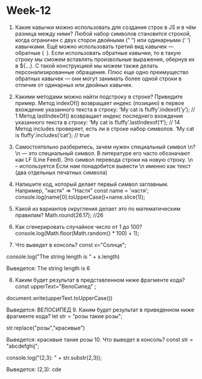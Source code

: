 # Week-12

1. Какие кавычки можно использовать для создания строк в JS и в чём разница между ними?
   Любой набор символов становится строкой, когда ограничен с двух сторон двойными (” “) или одинарными (’ ‘) кавычками. Ещё можно использовать третий вид кавычек — обратные (` `). Если использовать обратные кавычки, то в такую строку мы сможем вставлять произвольные выражения, обернув их в ${…}. С такой конструкцией мы можем также делать персонализированные обращения. Плюс еще одно преимущество обратных кавычек — они могут занимать более одной строки в отличие от одинарных или двойных кавычек.
2. Какими методами можно найти подстроку в строке? Приведите пример.
   Метод indexOf() возвращает индекс (позицию) в первое вхождение указанного текста в строку:
   ‘My cat is fluffy’.indexof(‘y’); // 1
   Метод lastIndexOf() возвращает индекс последнего вхождения указанного текста в строку:
   ‘My cat is fluffy’.lastIndexof(‘f’); // 14
   Метод includes проверяет, есть ли в строке набор символов.
   ‘My cat is fluffy’.includes(‘cat’); // true
3. Самостоятельно разберитесь, зачем нужен специальный символ \\n?
   \n — это специальный символ. В литературе его часто обозначают как LF (Line Feed). Это символ перевода строки на новую строку.
   \\n – используется Если нам понадобится вывести \n именно как текст (два отдельных печатных символа)
4. Напишите код, который делает первый символ заглавным. Например, "настя" ⇒ "Настя"
   const name = 'настя';
   console.log(name[0].toUpperCase()+name.slice(1));

5. Какой из вариантов округления делает это по математическим правилам?
   Math.round(26.17); //26
6. Как сгенерировать случайное число от 1 до 100?
   console.log(Math.floor(Math.random() \* 100) + 1);

7. Что выведет в консоль?
   const x="Солнце";

console.log("The string length is " + x.length)

Выведется: The string length is 6

8. Каким будет результат в представленном ниже фрагменте кода?
   const upperText="ВелоСипед" ;

document.write(upperText.toUpperCase())

Выведется: ВЕЛОСИПЕД 9. Каким будет результат в приведенном ниже фрагменте кода?
let str = "розы такие розы";

str.replace("розы","красивые")

Выведется: красивые такие розы 10. Что выведет в консоль?
const str = "abcdefghij";

console.log("(2,3): " + str.substr(2,3));

Выведется: (2,3): cde

